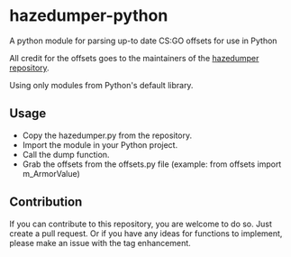 # hazedumper-python
A python module for parsing up-to date CS:GO offsets for use in Python

All credit for the offsets goes to the maintainers of the [hazedumper repository](https://github.com/frk1/hazedumper).

Using only modules from Python's default library.

## Usage
 - Copy the hazedumper.py from the repository.
 - Import the module in your Python project.
 - Call the dump function.
 - Grab the offsets from the offsets.py file (example: from offsets import m_ArmorValue)
 
## Contribution
If you can contribute to this repository, you are welcome to do so. Just create a pull request.
Or if you have any ideas for functions to implement, please make an issue with the tag enhancement.
